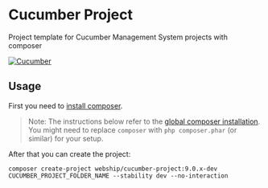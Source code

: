 # Cucumber Project

Project template for Cucumber Management System projects with composer

[![Cucumber](https://www.drupal.org/files/project-images/drupal-cucumber.png)](https://www.drupal.org/project/cucumber)

## Usage

First you need to [install composer](https://getcomposer.org/doc/00-intro.md#installation-linux-unix-osx).

> Note: The instructions below refer to the [global composer installation](https://getcomposer.org/doc/00-intro.md#globally).
You might need to replace `composer` with `php composer.phar` (or similar) 
for your setup.

After that you can create the project:

```
composer create-project webship/cucumber-project:9.0.x-dev CUCUMBER_PROJECT_FOLDER_NAME --stability dev --no-interaction
```
